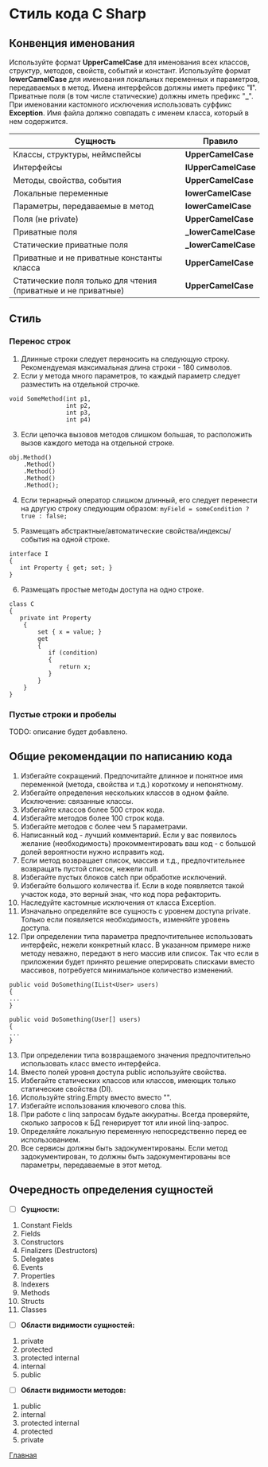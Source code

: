 # **Стиль кода C Sharp**

## **Конвенция именования**
Используйте формат **UpperCamelCase** для именования всех классов, структур, методов, свойств, событий и констант.
Используйте формат **lowerCamelCase** для именования локальных переменных и параметров, передаваемых в метод.
Имена интерфейсов должны иметь префикс "**I**".
Приватные поля (в том числе статические) должны иметь префикс "**_**".
При именовании кастомного исключения использовать суффикс **Exception**.
Имя файла должно совпадать с именем класса, который в нем содержится.


| **Сущность** | **Правило** |
|--|--|
| Классы, структуры, неймспейсы | **UpperCamelCase** |
| Интерфейсы | **IUpperCamelCase** |
| Методы, свойства, события | **UpperCamelCase** |
| Локальные переменные | **lowerCamelCase** |
| Параметры, передаваемые в метод | **lowerCamelCase** |
| Поля (не private) | **UpperCamelCase** |
| Приватные поля | **_lowerCamelCase** |
| Статические приватные поля | **_lowerCamelCase** |
| Приватные и не приватные константы класса | **UpperCamelCase** |
| Статические поля только для чтения (приватные и не приватные) | **UpperCamelCase** |

## Стиль
### Перенос строк
1. Длинные строки следует переносить на следующую строку. Рекомендуемая максимальная длина строки - 180 символов.
2. Если у метода много параметров, то каждый параметр следует разместить на отдельной строчке.

```
void SomeMethod(int p1,
                int p2,
                int p3,
                int p4)
```

3. Если цепочка вызовов методов слишком большая, то расположить вызов каждого метода на отдельной строке.


```
obj.Method()
    .Method()
    .Method()
    .Method()
    .Method();
```


4. Если тернарный оператор слишком длинный, его следует перенести на другую строку следующим образом:
`
myField = someCondition ? true : false;
`

5. Размещать абстрактные/автоматические свойства/индексы/события на одной строке.

```
interface I
{
   int Property { get; set; }
}
```

6. Размещать простые методы доступа на одно строке.

```
class C
{
   private int Property
    {
        set { x = value; }
        get
        {
           if (condition)
           {
              return x;
           }
        }
    }
}
```

### Пустые строки и пробелы
TODO: описание будет добавлено.

## Общие рекомендации по написанию кода
1. Избегайте сокращений. Предпочитайте длинное и понятное имя переменной (метода, свойства и т.д.) короткому и непонятному.
2. Избегайте определения нескольких классов в одном файле. Исключение: связанные классы.
3. Избегайте классов более 500 строк кода.
4. Избегайте методов более 100 строк кода.
5. Избегайте методов с более чем 5 параметрами.
6. Написанный код - лучший комментарий. Если у вас появилось желание (необходимость) прокомментировать ваш код - с большой долей вероятности нужно исправить код.
7. Если метод возвращает список, массив и т.д., предпочтительнее возвращать пустой список, нежели null.
8. Избегайте пустых блоков catch при обработке исключений.
9. Избегайте большого количества if. Если в коде появляется такой участок кода, это верный знак, что код пора рефакторить.
10. Наследуйте кастомные исключения от класса Exception.
11. Изначально определяйте все сущность с уровнем доступа private. Только если появляется необходимость, изменяйте уровень доступа.
12. При определении типа параметра предпочтительнее использовать интерфейс, нежели конкретный класс. В указанном примере ниже методу неважно, передают в него массив или список. Так что если в приложении будет принято решение оперировать списками вместо массивов, потребуется минимальное количество изменений.

```
public void DoSomething(IList<User> users)
{
...
}

public void DoSomething(User[] users)
{
...
}
```

13. При определении типа возвращаемого значения предпочтительно использовать класс вместо интерфейса.
14. Вместо полей уровня доступа public используйте свойства.
15. Избегайте статических классов или классов, имеющих только статические свойства (DI).
16. Используйте string.Empty вместо вместо "".
17. Избегайте использования ключевого слова this.
18. При работе с linq запросам будьте аккуратны. Всегда проверяйте, сколько запросов к БД генерирует тот или иной linq-запрос.
19. Определяйте локальную переменную непосредственно перед ее использованием.
20. Все сервисы должны быть задокументированы. Если метод задокументирован, то должны быть задокументированы все параметры, передаваемые в этот метод.

## Очередность определения сущностей
- [ ] **Сущности:**
1. Constant Fields
1. Fields
1. Constructors
1. Finalizers (Destructors)
1. Delegates
1. Events
1. Properties
1. Indexers
1. Methods
1. Structs
1. Classes
- [ ] **Области видимости сущностей:**
1. private
1. protected
1. protected internal
1. internal
1. public

- [ ] **Области видимости методов:**
1. public
1. internal
1. protected internal
1. protected
1. private

[Главная](index)